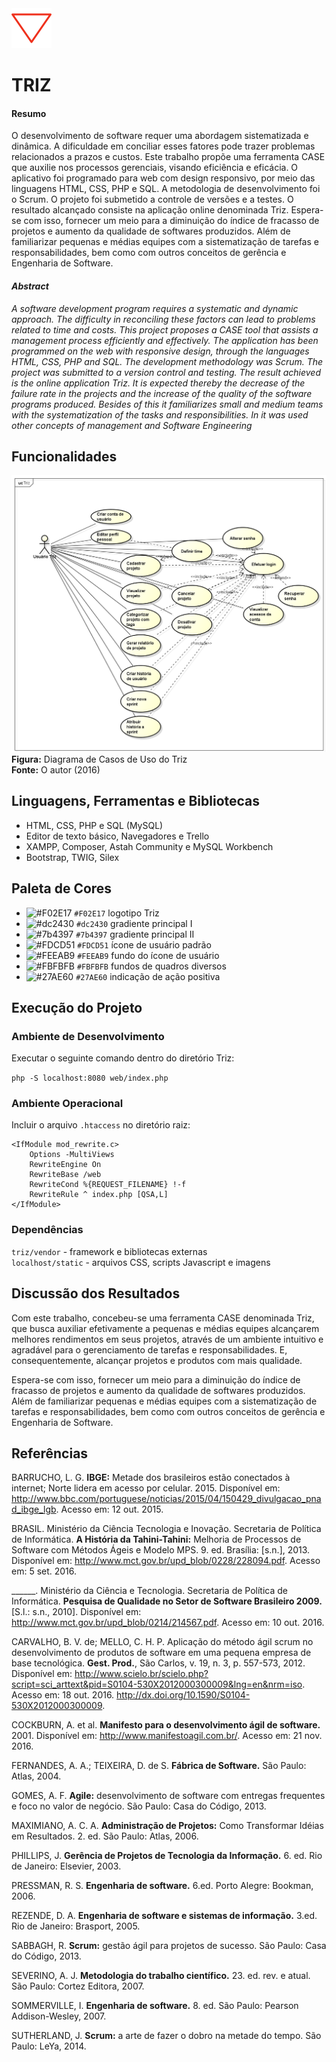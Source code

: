<img src="https://github.com/mpsacademico/triz/blob/master/static/img/marca/logo_256.png" width="64">

# TRIZ

#### Resumo

O desenvolvimento de software requer uma abordagem sistematizada e dinâmica. A dificuldade em conciliar esses fatores pode trazer problemas relacionados a prazos e custos. Este trabalho propõe uma ferramenta CASE que auxilie nos processos gerenciais, visando eficiência e eficácia. O aplicativo foi programado para web com design responsivo, por meio das linguagens HTML, CSS, PHP e SQL. A metodologia de desenvolvimento foi o Scrum. O projeto foi submetido a controle de versões e a testes. O resultado alcançado consiste na aplicação online denominada Triz. Espera-se com isso, fornecer um meio para a diminuição do índice de fracasso de projetos e aumento da qualidade de softwares produzidos. Além de familiarizar pequenas e médias equipes com a sistematização de tarefas e responsabilidades, bem como com outros conceitos de gerência e Engenharia de Software.

#### *Abstract*

*A software development program requires a systematic and dynamic approach. The difficulty in reconciling these factors can lead to problems related to time and costs. This project proposes a CASE tool that assists a management process efficiently and effectively. The application has been programmed on the web with responsive design, through the languages HTML, CSS, PHP and SQL. The development methodology was Scrum. The project was submitted to a version control and testing. The result achieved is the online application Triz. It is expected thereby the decrease of the failure rate in the projects and the increase of the quality of the software programs produced. Besides of this it familiarizes small and medium teams with the systematization of the tasks and responsibilities. In it was used other concepts of management and Software Engineering*

## Funcionalidades

![Diagrama de Casos de Uso do Triz](doc/triz_usecase_mps.png)
**Figura:** Diagrama de Casos de Uso do Triz  
**Fonte:** O autor (2016)

## Linguagens, Ferramentas e Bibliotecas

- HTML, CSS, PHP e SQL (MySQL)
- Editor de texto básico, Navegadores e Trello
- XAMPP, Composer, Astah Community e MySQL Workbench
- Bootstrap, TWIG, Silex

## Paleta de Cores

- ![#F02E17](https://placehold.it/15/F02E17/000000?text=+) `#F02E17` logotipo Triz
- ![#dc2430](https://placehold.it/15/dc2430/000000?text=+) `#dc2430` gradiente principal I
- ![#7b4397](https://placehold.it/15/7b4397/000000?text=+) `#7b4397` gradiente principal II
- ![#FDCD51](https://placehold.it/15/FDCD51/000000?text=+) `#FDCD51` ícone de usuário padrão
- ![#FEEAB9](https://placehold.it/15/FEEAB9/000000?text=+) `#FEEAB9` fundo do ícone de usuário 
- ![#FBFBFB](https://placehold.it/15/FBFBFB/000000?text=+) `#FBFBFB` fundos de quadros diversos
- ![#27AE60](https://placehold.it/15/27AE60/000000?text=+) `#27AE60` indicação de ação positiva


## Execução do Projeto

### Ambiente de Desenvolvimento

Executar o seguinte comando dentro do diretório Triz:

`php -S localhost:8080 web/index.php`

### Ambiente Operacional

Incluir o arquivo `.htaccess` no diretório raiz:

```
<IfModule mod_rewrite.c>
    Options -MultiViews    
    RewriteEngine On
    RewriteBase /web
    RewriteCond %{REQUEST_FILENAME} !-f
    RewriteRule ^ index.php [QSA,L]
</IfModule>
```

### Dependências

`triz/vendor` - framework e bibliotecas externas  
`localhost/static` - arquivos CSS, scripts Javascript e imagens

## Discussão dos Resultados
Com este trabalho, concebeu-se uma ferramenta CASE denominada Triz, que busca auxiliar efetivamente a pequenas e médias equipes alcançarem melhores rendimentos em seus projetos, através de um ambiente intuitivo e agradável para o gerenciamento de tarefas e responsabilidades. E, consequentemente, alcançar projetos e produtos com mais qualidade.  

Espera-se com isso, fornecer um meio para a diminuição do índice de fracasso de projetos e aumento da qualidade de softwares produzidos. Além de familiarizar pequenas e médias equipes com a sistematização de tarefas e responsabilidades, bem como com outros conceitos de gerência e Engenharia de Software.

## Referências

BARRUCHO, L. G. **IBGE:** Metade dos brasileiros estão conectados à internet; Norte lidera em acesso por celular. 2015. Disponível em:
<http://www.bbc.com/portuguese/noticias/2015/04/150429_divulgacao_pnad_ibge_lgb>. Acesso em: 12 out. 2015.

BRASIL. Ministério da Ciência Tecnologia e Inovação. Secretaria de Política de Informática. **A História da Tahini-Tahini:** Melhoria de Processos de Software com Métodos Ágeis e Modelo MPS. 9. ed. Brasília: [s.n.], 2013. Disponível em: <http://www.mct.gov.br/upd_blob/0228/228094.pdf>. Acesso em: 5 set. 2016.

______. Ministério da Ciência e Tecnologia. Secretaria de Política de Informática. **Pesquisa de Qualidade no Setor de Software Brasileiro 2009.** [S.l.: s.n., 2010]. Disponível em: <http://www.mct.gov.br/upd_blob/0214/214567.pdf>. Acesso em: 10 out. 2016.

CARVALHO, B. V. de; MELLO, C. H. P. Aplicação do método ágil scrum no desenvolvimento de produtos de software em uma pequena empresa de base tecnológica. **Gest. Prod.**, São Carlos, v. 19, n. 3, p. 557-573, 2012. Disponível em: <http://www.scielo.br/scielo.php?script=sci_arttext&pid=S0104-530X2012000300009&lng=en&nrm=iso>. Acesso em: 18 out. 2016. http://dx.doi.org/10.1590/S0104-530X2012000300009.

COCKBURN, A. et al. **Manifesto para o desenvolvimento ágil de software.** 2001. Disponível em: <http://www.manifestoagil.com.br/>. Acesso em: 21 nov. 2016.

FERNANDES, A. A.; TEIXEIRA, D. de S. **Fábrica de Software.** São Paulo: Atlas, 2004.

GOMES, A. F. **Agile:** desenvolvimento de software com entregas frequentes e foco no valor de negócio. São Paulo: Casa do Código, 2013.

MAXIMIANO, A. C. A. **Administração de Projetos:** Como Transformar Idéias em Resultados. 2. ed. São Paulo: Atlas, 2006.

PHILLIPS, J. **Gerência de Projetos de Tecnologia da Informação.** 6. ed. Rio de Janeiro: Elsevier, 2003.

PRESSMAN, R. S. **Engenharia de software.** 6.ed. Porto Alegre: Bookman, 2006.

REZENDE, D. A. **Engenharia de software e sistemas de informação.** 3.ed. Rio de Janeiro:
Brasport, 2005.

SABBAGH, R. **Scrum:** gestão ágil para projetos de sucesso. São Paulo: Casa do Código, 2013.

SEVERINO, A. J. **Metodologia do trabalho científico.** 23. ed. rev. e atual. São Paulo: Cortez Editora, 2007.

SOMMERVILLE, I. **Engenharia de software.** 8. ed. São Paulo: Pearson Addison-Wesley,
2007.

SUTHERLAND, J. **Scrum:** a arte de fazer o dobro na metade do tempo. São Paulo: LeYa, 2014.
